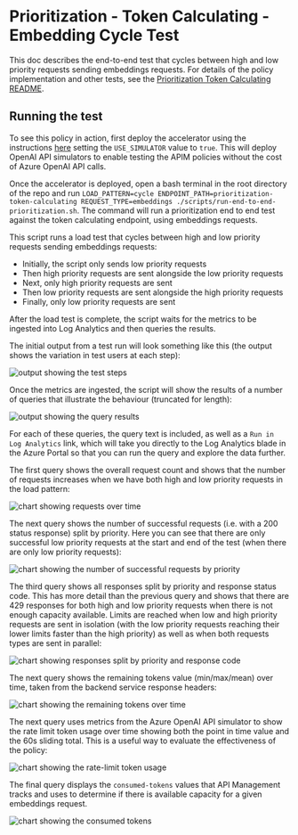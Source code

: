 # Prioritization - Token Calculating - Embedding Cycle Test

This doc describes the end-to-end test that cycles between high and low priority requests sending embeddings requests.
For details of the policy implementation and other tests, see the [Prioritization Token Calculating README](./prioritization-token-calculating.md).

## Running the test

To see this policy in action, first deploy the accelerator using the instructions [here](../../README.md) setting the `USE_SIMULATOR` value to `true`.
This will deploy OpenAI API simulators to enable testing the APIM policies without the cost of Azure OpenAI API calls.

Once the accelerator is deployed, open a bash terminal in the root directory of the repo and run `LOAD_PATTERN=cycle ENDPOINT_PATH=prioritization-token-calculating REQUEST_TYPE=embeddings ./scripts/run-end-to-end-prioritization.sh`. The command will run a prioritization end to end test against the token calculating endpoint, using embeddings requests.

This script runs a load test that cycles between high and low priority requests sending embeddings requests:

- Initially, the script only sends low priority requests
- Then high priority requests are sent alongside the low priority requests
- Next, only high priority requests are sent
- Then low priority requests are sent alongside the high priority requests
- Finally, only low priority requests are sent

After the load test is complete, the script waits for the metrics to be ingested into Log Analytics and then queries the results.

The initial output from a test run will look something like this (the output shows the variation in test users at each step):

![output showing the test steps](./docs/token-calculating/embeddings-cycle/steps.png)

Once the metrics are ingested, the script will show the results of a number of queries that illustrate the behaviour (truncated for length):

![output showing the query results](./docs/token-calculating/embeddings-cycle/output.png)

For each of these queries, the query text is included, as well as a `Run in Log Analytics` link, which will take you directly to the Log Analytics blade in the Azure Portal so that you can run the query and explore the data further.

The first query shows the overall request count and shows that the number of requests increases when we have both high and low priority requests in the load pattern:

![chart showing requests over time](./docs/token-calculating/embeddings-cycle/request-count.png)

The next query shows the number of successful requests (i.e. with a 200 status response) split by priority. Here you can see that there are only successful low priority requests at the start and end of the test (when there are only low priority requests):

![chart showing the number of successful requests by priority](./docs/token-calculating/embeddings-cycle/successful-requests.png)

The third query shows all responses split by priority and response status code. This has more detail than the previous query and shows that there are 429 responses for both high and low priority requests when there is not enough capacity available. Limits are reached when low and high priority requests are sent in isolation (with the low priority requests reaching their lower limits faster than the high priority) as well as when both requests types are sent in parallel:

![chart showing responses split by priority and response code](./docs/token-calculating/embeddings-cycle/requests-priority-status.png)

The next query shows the remaining tokens value (min/max/mean) over time, taken from the backend service response headers:

![chart showing the remaining tokens over time](./docs/token-calculating/embeddings-cycle/remaining-tokens.png)

The next query uses metrics from the Azure OpenAI API simulator to show the rate limit token usage over time showing both the point in time value and the 60s sliding total. This is a useful way to evaluate the effectiveness of the policy:

![chart showing the rate-limit token usage](./docs/token-calculating/embeddings-cycle/rate-limit-tokens.png)

The final query displays the `consumed-tokens` values that API Management tracks and uses to determine if there is available capacity for a given embeddings request.

![chart showing the consumed tokens](./docs/token-calculating/embeddings-cycle/consumed-tokens.png)
